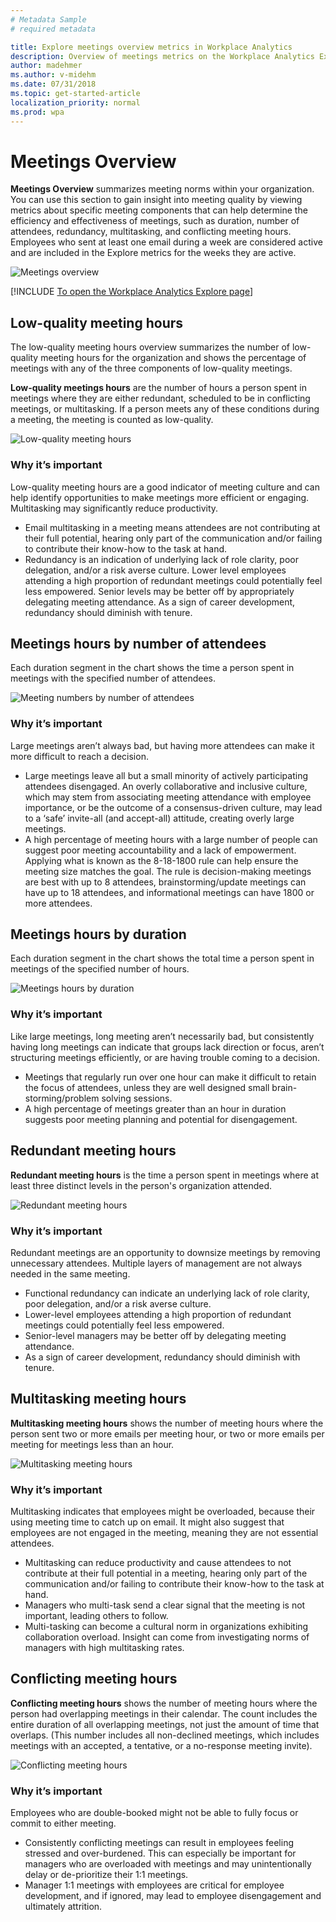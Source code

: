 ```yaml
---
# Metadata Sample
# required metadata

title: Explore meetings overview metrics in Workplace Analytics
description: Overview of meetings metrics on the Workplace Analytics Explore page.
author: madehmer
ms.author: v-midehm
ms.date: 07/31/2018
ms.topic: get-started-article
localization_priority: normal 
ms.prod: wpa
---
```

# Meetings Overview
**Meetings Overview** summarizes meeting norms within your organization. You can use this section to gain insight into meeting quality by viewing metrics about specific meeting components that can help determine the efficiency and effectiveness of meetings, such as duration, number of attendees, redundancy, multitasking, and conflicting meeting hours. Employees who sent at least one email during a week are considered active and are included in the Explore metrics for the weeks they are active.

![Meetings overview](../images/WpA/Use/Meetings-overview-explore-metrics.png)

[!INCLUDE [To open the Workplace Analytics Explore page](../includes/to-open-wpa-explore.md)]

## Low-quality meeting hours
The low-quality meeting hours overview summarizes the number of low-quality meeting hours for the organization and shows the percentage of meetings with any of the three components of low-quality meetings.

**Low-quality meetings hours** are the number of hours a person spent in meetings where they are either redundant, scheduled to be in conflicting meetings, or multitasking. If a person meets any of these conditions during a meeting, the meeting is counted as low-quality.

![Low-quality meeting hours](../images/WpA/Use/low-quality-meeting-hours-explore-metrics.png)

### Why it’s important
Low-quality meeting hours are a good indicator of meeting culture and can help identify opportunities to make meetings more efficient or engaging. Multitasking may significantly reduce productivity.
* Email multitasking in a meeting means attendees are not contributing at their full potential, hearing only part of the communication and/or failing to contribute their know-how to the task at hand.
* Redundancy is an indication of underlying lack of role clarity, poor delegation, and/or a risk averse culture. Lower level employees attending a high proportion of redundant meetings could potentially feel less empowered. Senior levels may be better off by appropriately delegating meeting attendance. As a sign of career development, redundancy should diminish with tenure.

## Meetings hours by number of attendees
Each duration segment in the chart shows the time a person spent in meetings with the specified number of attendees.

![Meeting numbers by number of attendees](../images/WpA/Use/meeting-hours-by-attendees-explore-metrics.png)

### Why it’s important
Large meetings aren’t always bad, but having more attendees can make it more difficult to reach a decision.
* Large meetings leave all but a small minority of actively participating attendees disengaged. An overly collaborative and inclusive culture, which may stem from associating meeting attendance with employee importance, or be the outcome of a consensus-driven culture, may lead to a ‘safe’ invite-all (and accept-all) attitude, creating overly large meetings.
* A high percentage of meeting hours with a large number of people can suggest poor meeting accountability and a lack of empowerment. Applying what is known as the 8-18-1800 rule can help ensure the meeting size matches the goal. The rule is decision-making meetings are best with up to 8 attendees, brainstorming/update meetings can have up to 18 attendees, and informational meetings can have 1800 or more attendees.

## Meetings hours by duration
Each duration segment in the chart shows the total time a person spent in meetings of the specified number of hours.

![Meetings hours by duration](../images//WpA/Use/meeting-hours-by-duration-explore-data.png
)

### Why it’s important
Like large meetings, long meeting aren’t necessarily bad, but consistently having long meetings can indicate that groups lack direction or focus, aren’t structuring meetings efficiently, or are having trouble coming to a decision.
* Meetings that regularly run over one hour can make it difficult to retain the focus of attendees, unless they are well designed small brain-storming/problem solving sessions.
* A high percentage of meetings greater than an hour in duration suggests poor meeting planning and potential for disengagement.

## Redundant meeting hours
**Redundant meeting hours** is the time a person spent in meetings where at least three distinct levels in the person's organization attended.

![Redundant meeting hours](../images/WpA/Use/redundant-meeting-hours-explore.png)

### Why it’s important
Redundant meetings are an opportunity to downsize meetings by removing unnecessary attendees. Multiple layers of management are not always needed in the same meeting.
* Functional redundancy can indicate an underlying lack of role clarity, poor delegation, and/or a risk averse culture.
* Lower-level employees attending a high proportion of redundant meetings could potentially feel less empowered.
* Senior-level managers may be better off by delegating meeting attendance.
* As a sign of career development, redundancy should diminish with tenure.

## Multitasking meeting hours
**Multitasking meeting hours** shows the number of meeting hours where the person sent two or more emails per meeting hour, or two or more emails per meeting for meetings less than an hour.

![Multitasking meeting hours](../images/WpA/Use/multitasking-meeting-hours-explore.png)

### Why it’s important
Multitasking indicates that employees might be overloaded, because their using meeting time to catch up on email. It might also suggest that employees are not engaged in the meeting, meaning they are not essential attendees.
* Multitasking can reduce productivity and cause attendees to not contribute at their full potential in a meeting, hearing only part of the communication and/or failing to contribute their know-how to the task at hand.
* Managers who multi-task send a clear signal that the meeting is not important, leading others to follow.
* Multi-tasking can become a cultural norm in organizations exhibiting collaboration overload. Insight can come from investigating norms of managers with high multitasking rates.

## Conflicting meeting hours
**Conflicting meeting hours** shows the number of meeting hours where the person had overlapping meetings in their calendar. The count includes the entire duration of all overlapping meetings, not just the amount of time that overlaps. (This number includes all non-declined meetings, which includes meetings with an accepted, a tentative, or a no-response meeting invite).

![Conflicting meeting hours](../images/WpA/Use/conflicting-meeting-hours-explore.png)

### Why it’s important
Employees who are double-booked might not be able to fully focus or commit to either meeting.
* Consistently conflicting meetings can result in employees feeling stressed and over-burdened. This can especially be important for managers who are overloaded with meetings and may unintentionally delay or de-prioritize their 1:1 meetings.
* Manager 1:1 meetings with employees are critical for employee development, and if ignored, may lead to employee disengagement and ultimately attrition.